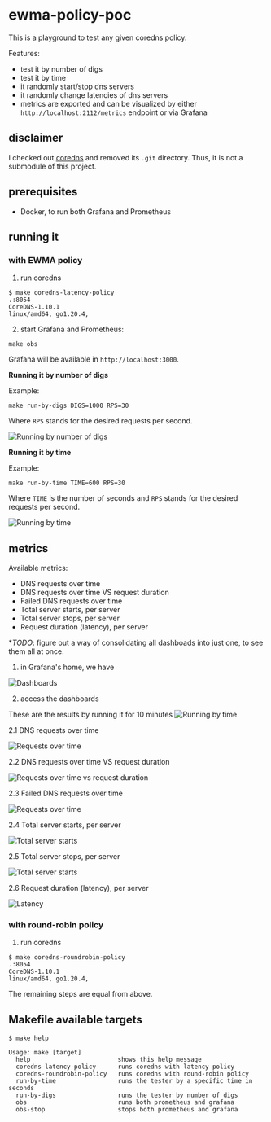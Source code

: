 # ewma-policy-poc

This is a playground to test any given coredns policy.

Features:

- test it by number of digs
- test it by time
- it randomly start/stop dns servers
- it randomly change latencies of dns servers
- metrics are exported and can be visualized by either `http://localhost:2112/metrics` endpoint or via Grafana

## disclaimer

I checked out [coredns](https://github.com/coredns/coredns) and removed its `.git` directory. Thus, it is not a submodule of this project.

## prerequisites
- Docker, to run both Grafana and Prometheus

## running it

### with EWMA policy

1. run coredns

```
$ make coredns-latency-policy 
.:8054
CoreDNS-1.10.1
linux/amd64, go1.20.4,
```

2. start Grafana and Prometheus:

```
make obs
```

Grafana will be available in `http://localhost:3000`.

**Running it by number of digs**

Example:

```
make run-by-digs DIGS=1000 RPS=30
```

Where `RPS` stands for the desired requests per second.

![Running by number of digs](docs/digs.png)

**Running it by time**

Example:

```
make run-by-time TIME=600 RPS=30
```

Where `TIME` is the number of seconds and `RPS` stands for the desired requests per second.

![Running by time](docs/tenminutes.png)

## metrics

Available metrics:
- DNS requests over time
- DNS requests over time VS request duration
- Failed DNS requests over time
- Total server starts, per server
- Total server stops, per server
- Request duration (latency), per server

**TODO*: figure out a way of consolidating all dashboads into just one, to see them all at once.

1. in Grafana's home, we have

![Dashboards](docs/dashboards.png)

2. access the dashboards

These are the results by running it for 10 minutes
![Running by time](docs/tenminutes.png)

2.1 DNS requests over time

![Requests over time](docs/requestsovertime.png)

2.2 DNS requests over time VS request duration

![Requests over time vs request duration](docs/dnsreqvsreqduration.png)

2.3 Failed DNS requests over time

![Requests over time](docs/failedrequests.png)

2.4 Total server starts, per server

![Total server starts](docs/totalserverstarts.png)

2.5 Total server stops, per server

![Total server starts](docs/totalserverstops.png)

2.6 Request duration (latency), per server

![Latency](docs/latency.png)

### with round-robin policy

1. run coredns

```
$ make coredns-roundrobin-policy
.:8054
CoreDNS-1.10.1
linux/amd64, go1.20.4,
```

The remaining steps are equal from above.

## Makefile available targets

```
$ make help

Usage: make [target]
  help                        shows this help message
  coredns-latency-policy      runs coredns with latency policy
  coredns-roundrobin-policy   runs coredns with round-robin policy
  run-by-time                 runs the tester by a specific time in seconds
  run-by-digs                 runs the tester by number of digs
  obs                         runs both prometheus and grafana
  obs-stop                    stops both prometheus and grafana
```